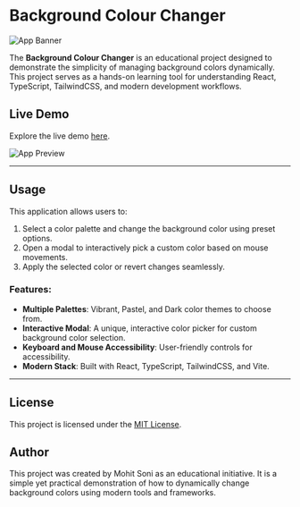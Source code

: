 # Background Colour Changer

![App Banner](https://dynamic-background-colory-changer.netlify.app/Banner.png)

The **Background Colour Changer** is an educational project designed to demonstrate the simplicity of managing background colors dynamically. This project serves as a hands-on learning tool for understanding React, TypeScript, TailwindCSS, and modern development workflows.

## Live Demo

Explore the live demo [here](https://dynamic-background-colory-changer.netlify.app/).

![App Preview](https://dynamic-background-colory-changer.netlify.app/Banner2.png)

---

## Usage

This application allows users to:

1. Select a color palette and change the background color using preset options.
2. Open a modal to interactively pick a custom color based on mouse movements.
3. Apply the selected color or revert changes seamlessly.

### Features:

- **Multiple Palettes**: Vibrant, Pastel, and Dark color themes to choose from.
- **Interactive Modal**: A unique, interactive color picker for custom background color selection.
- **Keyboard and Mouse Accessibility**: User-friendly controls for accessibility.
- **Modern Stack**: Built with React, TypeScript, TailwindCSS, and Vite.

---

## License

This project is licensed under the [MIT License](LICENSE).

## Author

This project was created by Mohit Soni as an educational initiative. It is a simple yet practical demonstration of how to dynamically change background colors using modern tools and frameworks.
